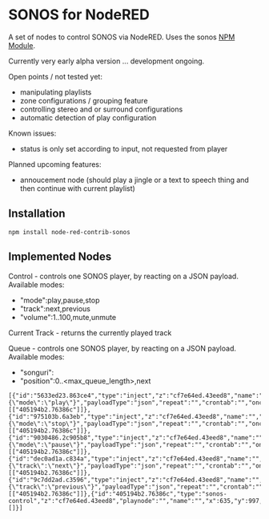 # SONOS for NodeRED

A set of nodes to control SONOS via NodeRED. Uses the sonos [NPM Module](https://github.com/bencevans/node-sonos).

Currently very early alpha version ... development ongoing.

Open points / not tested yet:
* manipulating playlists
* zone configurations / grouping feature
* controlling stereo and or surround configurations
* automatic detection of play configuration

Known issues:
* status is only set according to input, not requested from player

Planned upcoming features:
* annoucement node (should play a jingle or a text to speech thing and then continue with current playlist)

## Installation

`npm install node-red-contrib-sonos`

## Implemented Nodes

Control - controls one SONOS player, by reacting on a JSON payload. 
Available modes: 
* "mode":play,pause,stop 
* "track":next,previous
* "volume":1..100,mute,unmute

Current Track - returns the currently played track

Queue - controls one SONOS player, by reacting on a JSON payload.
Available modes:
* "songuri":<uri of the song to be queued>
* "position":0..<max_queue_length>,next

```
[{"id":"5633ed23.863ce4","type":"inject","z":"cf7e64ed.43eed8","name":"","topic":"","payload":"{\"mode\":\"play\"}","payloadType":"json","repeat":"","crontab":"","once":false,"x":384,"y":902,"wires":[["405194b2.76386c"]]},{"id":"975103b.6a3eb","type":"inject","z":"cf7e64ed.43eed8","name":"","topic":"","payload":"{\"mode\":\"stop\"}","payloadType":"json","repeat":"","crontab":"","once":false,"x":377,"y":957,"wires":[["405194b2.76386c"]]},{"id":"9030486.2c905b8","type":"inject","z":"cf7e64ed.43eed8","name":"","topic":"","payload":"{\"mode\":\"pause\"}","payloadType":"json","repeat":"","crontab":"","once":false,"x":375,"y":1025,"wires":[["405194b2.76386c"]]},{"id":"dec0ad1a.c834a","type":"inject","z":"cf7e64ed.43eed8","name":"","topic":"","payload":"{\"track\":\"next\"}","payloadType":"json","repeat":"","crontab":"","once":false,"x":383,"y":1090,"wires":[["405194b2.76386c"]]},{"id":"9c7dd2ad.c3596","type":"inject","z":"cf7e64ed.43eed8","name":"","topic":"","payload":"{\"track\":\"previous\"}","payloadType":"json","repeat":"","crontab":"","once":false,"x":385,"y":1144,"wires":[["405194b2.76386c"]]},{"id":"405194b2.76386c","type":"sonos-control","z":"cf7e64ed.43eed8","playnode":"","name":"","x":635,"y":997,"wires":[]}]
```
